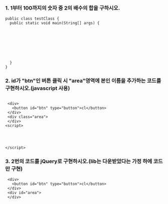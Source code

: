 ### 1. 1부터 100까지의 숫자 중 2의 배수의 합을 구하시오.
~~~
public class testClass {
  public static void main(String[] args) {
  	
    
    
    
    
    
    
    
  }
}
~~~

### 2. id가 "btn"인 버튼 클릭 시 "area"영역에 본인 이름을 추가하는 코드를 구현하시오.(javascript 사용)
~~~

 <div>
   <button id="btn" type="button">cl</button>
 </div>
 <div class="area">
 </div>
<script>




</script> 
~~~

### 3. 2번의 코드를 jQuery로 구현하시오.(lib는 다운받았다는 가정 하에 코드만 구현)
~~~
 <div>
   <button id="btn" type="button">cl</button>
 </div>
 <div id="area">
 </div>
~~~







